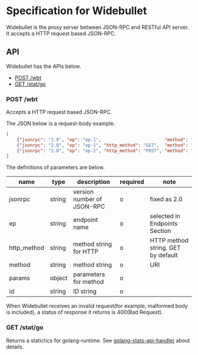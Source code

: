 # Specification for Widebullet

Widebullet is the proxy server between JSON-RPC and RESTful API server. It accepts a HTTP request based JSON-RPC.

## API

Widebullet has the APIs below.

 * [POST /wbt](#post-wbt)
 * [GET /stat/go](#get-statgo)

### POST /wbt

Accepts a HTTP request based JSON-RPC.

The JSON below is a request-body example.

```json
[
    {"jsonrpc": "2.0", "ep": "ep-1",                        "method": "/user/get",    "params": { "user_id": 1 },                   "id": "1"},
    {"jsonrpc": "2.0", "ep": "ep-1", "http_method": "GET",  "method": "/item/get",    "params": { "item_id": 2 },                   "id": "2"},
    {"jsonrpc": "2.0", "ep": "ep-2", "http_method": "POST", "method": "/item/update", "params": { "item_id": 2, "desc": "update" }, "id": "3"}
]
```

The definitions of parameters are below.

|name            |type  |description                              |required|note                              |
|----------------|------|-----------------------------------------|--------|----------------------------------|
|jsonrpc         |string|version number of JSON-RPC               |o       |fixed as 2.0                      |
|ep              |string|endpoint name                            |o       |selected in Endpoints Section     |
|http_method     |string|method string for HTTP                   |o       |HTTP method string. GET by default|
|method          |string|method string                            |o       |URI                               |
|params          |object|parameters for method                    |o       |                                  |
|id              |string|ID string                                |o       |                                  |


When Widebullet receives an invalid request(for example, malformed body is included), a status of response it returns is 400(Bad Request).

### GET /stat/go

Returns a statictics for golang-runtime. See [golang-stats-api-handler](https://github.com/fukata/golang-stats-api-handler) about details.
